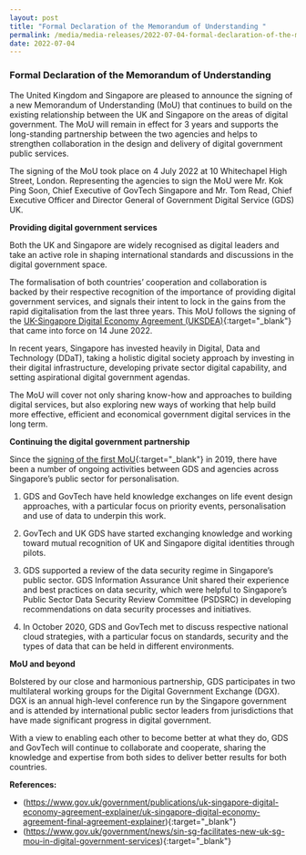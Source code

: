 ```yaml
---
layout: post
title: "Formal Declaration of the Memorandum of Understanding " 
permalink: /media/media-releases/2022-07-04-formal-declaration-of-the-memorandum-of-understanding
date: 2022-07-04
---
```


### **Formal Declaration of the Memorandum of Understanding**

The United Kingdom and Singapore are pleased to announce the signing of a new Memorandum of Understanding (MoU) that continues to build on the existing relationship between the UK and Singapore on the areas of digital government. The MoU will remain in effect for 3 years and supports the long-standing partnership between the two agencies and helps to strengthen collaboration in the design and delivery of digital government public services.

The signing of the MoU took place on 4 July 2022 at 10 Whitechapel High Street, London. Representing the agencies to sign the MoU were Mr. Kok Ping Soon, Chief Executive of GovTech Singapore and Mr. Tom Read, Chief Executive Officer and Director General of Government Digital Service (GDS) UK.

**Providing digital government services**

Both the UK and Singapore are widely recognised as digital leaders and take an active role in shaping international standards and discussions in the digital government space.

The formalisation of both countries’ cooperation and collaboration is backed by their respective recognition of the importance of providing digital government services, and signals their intent to lock in the gains from the rapid digitalisation from the last three years. This MoU follows the signing of the [UK-Singapore Digital Economy Agreement (UKSDEA)](https://www.gov.uk/government/publications/uk-singapore-digital-economy-agreement-explainer/uk-singapore-digital-economy-agreement-final-agreement-explainer){:target="_blank"} that came into force on 14 June 2022.

In recent years, Singapore has invested heavily in Digital, Data and Technology (DDaT), taking a holistic digital society approach by investing in their digital infrastructure, developing private sector digital capability, and setting aspirational digital government agendas.

The MoU will cover not only sharing know-how and approaches to building digital services, but also exploring new ways of working that help build more effective, efficient and economical government digital services in the long term.

**Continuing the digital government partnership**

Since the [signing of the first MoU](https://www.gov.uk/government/news/sin-sg-facilitates-new-uk-sg-mou-in-digital-government-services){:target="_blank"} in 2019, there have been a number of ongoing activities between GDS and agencies across Singapore’s public sector for personalisation.

1.	GDS and GovTech have held knowledge exchanges on life event design approaches, with a particular focus on priority events, personalisation and use of data to underpin this work. 

2.	GovTech and UK GDS have started exchanging knowledge and working toward mutual recognition of UK and Singapore digital identities through pilots.

3.	GDS supported a review of the data security regime in Singapore’s public sector. GDS Information Assurance Unit shared their experience and best practices on data security, which were helpful to Singapore’s Public Sector Data Security Review Committee (PSDSRC) in developing recommendations on data security processes and initiatives.

4.	In October 2020, GDS and GovTech met to discuss respective national cloud strategies, with a particular focus on standards, security and the types of data that can be held in different environments.

**MoU and beyond**

Bolstered by our close and harmonious partnership, GDS participates in two multilateral working groups for the Digital Government Exchange (DGX). DGX is an annual high-level conference run by the Singapore government and is attended by international public sector leaders from jurisdictions that have made significant progress in digital government. 

With a view to enabling each other to become better at what they do, GDS and GovTech will continue to collaborate and cooperate, sharing the knowledge and expertise from both sides to deliver better results for both countries.

**References:**
* (https://www.gov.uk/government/publications/uk-singapore-digital-economy-agreement-explainer/uk-singapore-digital-economy-agreement-final-agreement-explainer){:target="_blank"}
* (https://www.gov.uk/government/news/sin-sg-facilitates-new-uk-sg-mou-in-digital-government-services){:target="_blank"}


